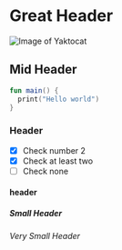 # Great Header 
![Image of Yaktocat](https://octodex.github.com/images/yaktocat.png)
## Mid Header
```kotlin
fun main() {
  print("Hello world")
}
```
### Header
- [x] Check number 2
- [x] Check at least two
- [ ] Check none
#### header
##### Small Header
###### Very Small Header
